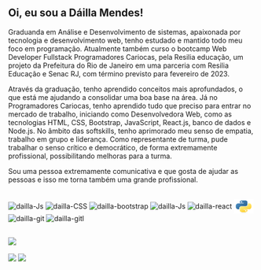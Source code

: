 ## Oi, eu sou a Dáilla Mendes!

Graduanda em Análise e Desenvolvimento de sistemas, apaixonada por tecnologia e desenvolvimento web, tenho estudado e mantido todo meu foco em programação.
Atualmente também curso o bootcamp Web Developer Fullstack Programadores Cariocas, pela Resilia educação, um projeto da Prefeitura do Rio de Janeiro em uma parceria com Resilia Educação e Senac RJ, com término previsto para fevereiro de 2023.

Através da graduação, tenho aprendido conceitos mais aprofundados, o que está me ajudando a  consolidar uma boa base na área. Já no Programadores Cariocas, tenho aprendido tudo que preciso para entrar no mercado de trabalho, iniciando como Desenvolvedora Web, como as tecnologias HTML, CSS, Bootstrap, JavaScript, React.js, banco de dados e Node.js. No âmbito das softskills, tenho aprimorado meu senso de empatia, trabalho em grupo e liderança. Como representante de turma, pude trabalhar  o senso crítico e democrático, de forma extremamente profissional, possibilitando melhoras para a turma.

Sou uma pessoa extremamente comunicativa e que gosta de ajudar as pessoas e isso me torna também uma grande profissional.




<div style="display: inline_block"><br>
  <img align="center" alt="dailla-Js" height="30" width="40" src="https://cdn.jsdelivr.net/gh/devicons/devicon/icons/html5/html5-original-wordmark.svg">
  <img align="center" alt="dailla-CSS" height="30" width="40" src="https://cdn.jsdelivr.net/gh/devicons/devicon/icons/css3/css3-original-wordmark.svg">
  <img align="center" alt="dailla-bootstrap" height="30" width="40" src="https://cdn.jsdelivr.net/gh/devicons/devicon/icons/bootstrap/bootstrap-original-wordmark.svg">
   <img align="center" alt="dailla-Js" height="30" width="40" src="https://cdn.jsdelivr.net/gh/devicons/devicon/icons/javascript/javascript-original.svg">
    <img align="center" alt="dailla-react" height="30" width="40" src="https://cdn.jsdelivr.net/gh/devicons/devicon/icons/react/react-original.svg">
  <img align="center" alt="dailla-Python" height="30" width="40" src="https://raw.githubusercontent.com/devicons/devicon/master/icons/python/python-original.svg">
  <img align="center" alt="dailla-git" height="30" width="40" src="https://cdn.jsdelivr.net/gh/devicons/devicon/icons/git/git-original.svg">
  <img align="center" alt="dailla-gitl" height="30" width="40" src="https://cdn.jsdelivr.net/gh/devicons/devicon/icons/gitlab/gitlab-original.svg">
  
 
  ##
 
<div> 
 
  <a href="https://instagram.com/daillamendes" target="_blank"><img src="https://img.shields.io/badge/-Instagram-%23E4405F?style=for-the-badge&logo=instagram&logoColor=white" target="_blank"></a>
 
  <a href = "mailto:daillalucia2008@hotmail.com"><img src="https://img.shields.io/badge/-hotmail-%23333?style=for-the-badge&logo=hotmail&logoColor=white" target="_blank"></a>
  <a href="https://www.linkedin.com/in/daillamendes" target="_blank"><img src="https://img.shields.io/badge/-LinkedIn-%230077B5?style=for-the-badge&logo=linkedin&logoColor=white" target="_blank"></a> 
  
</div>
